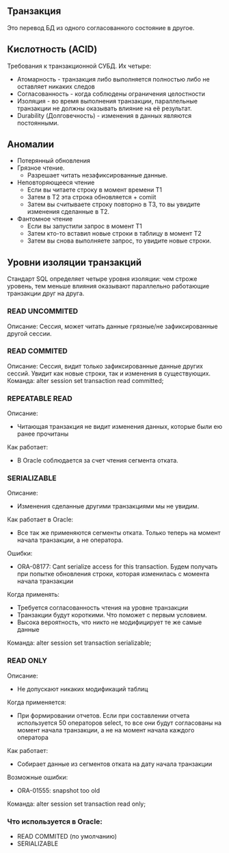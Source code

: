 ## Транзакция
Это перевод БД из одного согласованного состояние в другое.

## Кислотность (ACID)
Требования к транзакционной СУБД. Их четыре:
  - Атомарность - транзакция либо выполняется полностью либо не оставляет никаких следов
  - Согласованность - когда соблюдены ограничения целостности 
  - Изоляция - во время выполнения транзакции, параллельные транзакции не должны оказывать влияние на её результат.
  - Durability (Долговечность) - изменения в данных являются постоянными.
 
## Аномалии
  - Потерянный обновления
  - Грязное чтение. 
    - Разрешает читать незафиксированные данные.
  - Неповторяющееся чтение
    - Если вы читаете строку в момент времени Т1 
    - Затем в Т2 эта строка обновляется + comiit
    - Затем вы считываете строку повторно в Т3, то вы увидите изменения сделанные в Т2.
  - Фантомное чтение
    - Если вы запустили запрос в момент Т1 
    - Затем кто-то вставил новые строки в таблицу в момент Т2
    - Затем вы снова выполняете запрос, то увидите новые строки.
  
## Уровни изоляции транзакций
Стандарт SQL определяет четыре уровня изоляции: чем строже уровень, тем меньше влияния оказывают параллельно работающие транзакции друг на друга.

### READ UNCOMMITED 
Описание: Cессия, может читать данные грязные/не зафиксированные другой сессии.

### READ COMMITED
Описание: Сессия, видит только зафиксированные данные других сессий. Увидит как новые строки, так и изменения в существующих. 
Команда: alter session set transaction read committed;
  

### REPEATABLE READ
Описание: 
  - Читающая транзакция не видит изменения данных, которые были ею ранее прочитаны
  
Как работает: 
  - В Oracle соблюдается за счет чтения сегмента отката.
  
### SERIALIZABLE
Описание: 
  - Изменения сделанные другими транзакциями мы не увидим.

Как работает в Oracle: 
  - Все так же применяются сегменты отката. Только теперь на момент начала транзакции, а не оператора.

Ошибки: 
  - ORA-08177: Cant serialize access for this transaction. Будем получать при попытке обновления строки, которая изменилась с момента начала транзакции

Когда применять:
  - Требуется согласованность чтения на уровне транзакции 
  - Транзакции будут короткими. Что поможет с первым условием. 
  - Высока вероятность, что никто не модифицирует те же самые данные

Команда: alter session set transaction serializable;

### READ ONLY
Описание: 
  - Не допускают никаких модификаций таблиц

Когда применяется:
  - При формировании отчетов. Если при составлении отчета используется 50 операторов select, то все они будут согласованы на момент начала транзакции, а не на момент начала каждого оператора
  
Как работает: 
  - Собирает данные из сегментов отката на дату начала транзакции
  
Возможные ошибки:
  - ORA-01555: snapshot too old

Команда: alter session set transaction read only;

### Что используется в Oracle: 
  - READ COMMITED (по умолчанию) 
  - SERIALIZABLE